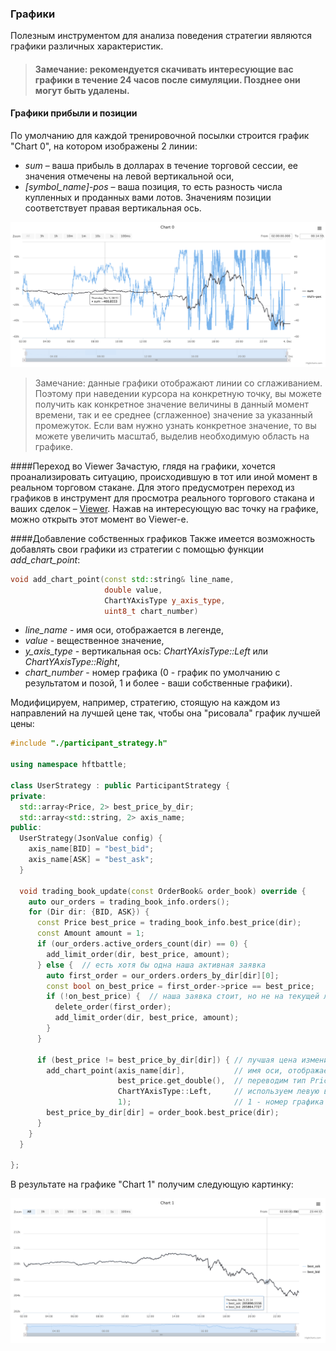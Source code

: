 ### Графики
Полезным инструментом для анализа поведения стратегии являются графики различных характеристик.

> #### Замечание: рекомендуется скачивать интересующие вас графики в течение 24 часов после симуляции. Позднее они могут быть удалены.

<a name="sum_and_pos_chart"></a>
#### Графики прибыли и позиции
По умолчанию для каждой тренировочной посылки строится график "Chart 0", на котором изображены 2 линии:
- *sum* – ваша прибыль в долларах в течение торговой сессии, ее значения отмечены на левой вертикальной оси,
- *[symbol_name]-pos* – ваша позиция, то есть разность числа купленных и проданных вами лотов. Значениям позиции соответствует правая вертикальная ось.



<p align="center">
<img src="../../img/base_chart.png" alt="График лучшей цены">
</p>

> Замечание: данные графики отображают линии со сглаживанием. Поэтому при наведении курсора на конкретную точку, вы можете получить как конкретное значение величины в данный момент времени, так и ее среднее (сглаженное) значение за указанный промежуток. Если вам нужно узнать конкретное значение, то вы можете увеличить масштаб, выделив необходимую область на графике.

<a name="links"></a>
####Переход во Viewer
Зачастую, глядя на графики, хочется проанализировать ситуацию, происходившую в тот или иной момент в реальном торговом стакане. Для этого предусмотрен переход из графиков в инструмент для просмотра реального торгового стакана и ваших сделок – [Viewer](viewer.md). Нажав на интересующую вас точку на графике, можно открыть этот момент во Viewer-е.


<a name="custom"></a>
####Добавление собственных графиков
Также имеется возможность добавлять свои графики из стратегии с помощью функции *add_chart_point*:
```c++
void add_chart_point(const std::string& line_name,
                     double value,
                     ChartYAxisType y_axis_type,
                     uint8_t chart_number)
```
- *line_name* - имя оси, отображается в легенде,
- *value* - вещественное значение,
- *y_axis_type* - вертикальная ось: *ChartYAxisType::Left* или *ChartYAxisType::Right*,
- *chart_number* - номер графика (0 - график по умолчанию с результатом и позой, 1 и более - ваши собственные графики).

Модифицируем, например, стратегию, стоящую на каждом из направлений на лучшей цене так, чтобы она "рисовала" график лучшей цены:
```c++
#include "./participant_strategy.h"

using namespace hftbattle;

class UserStrategy : public ParticipantStrategy {
private:
  std::array<Price, 2> best_price_by_dir;
  std::array<std::string, 2> axis_name;
public:
  UserStrategy(JsonValue config) {
    axis_name[BID] = "best_bid";
    axis_name[ASK] = "best_ask";
  }

  void trading_book_update(const OrderBook& order_book) override {
    auto our_orders = trading_book_info.orders();
    for (Dir dir: {BID, ASK}) {
      const Price best_price = trading_book_info.best_price(dir);
      const Amount amount = 1;
      if (our_orders.active_orders_count(dir) == 0) {
        add_limit_order(dir, best_price, amount);
      } else {  // есть хотя бы одна наша активная заявка
        auto first_order = our_orders.orders_by_dir[dir][0];
        const bool on_best_price = first_order->price == best_price;
        if (!on_best_price) {  // наша заявка стоит, но не на текущей лучшей цене
          delete_order(first_order);
          add_limit_order(dir, best_price, amount);
        }
      }

      if (best_price != best_price_by_dir[dir]) { // лучшая цена изменилась
        add_chart_point(axis_name[dir],           // имя оси, отображается в легенде
                        best_price.get_double(),  // переводим тип Price в double
                        ChartYAxisType::Left,     // используем левую вертикальную ось
                        1);                       // 1 - номер графика
        best_price_by_dir[dir] = order_book.best_price(dir);
      }
    }
  }

};
```

В результате на графике "Chart 1" получим следующую картинку:
<p align="center">
<img src="../../img/best_price_chart.png" alt="График лучшей цены">
</p>
